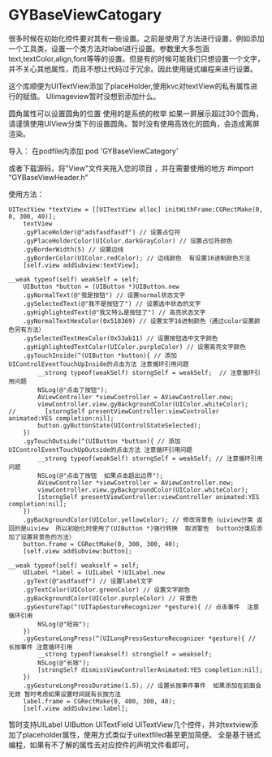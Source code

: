 # GYBaseViewCatogary
很多时候在初始化控件要对其有一些设置。之前是使用了方法进行设置，例如添加一个工具类，设置一个类方法对label进行设置。参数里大多包涵text,textColor,align,font等等的设置。但是有的时候可能我们只想设置一个文字，并不关心其他属性，而且不想让代码过于冗余。因此使用链式编程来进行设置。

这个库顺便为UITextView添加了placeHolder,使用kvc对textView的私有属性进行的赋值。
UIimageview暂时没想到添加什么。

圆角属性可以设置圆角的位置  使用的是系统的枚举
如果一屏展示超过30个圆角，请谨慎使用UIView分类下的设置圆角。暂时没有使用高效化的圆角，会造成离屏渲染。

导入：
在podfile内添加    pod 'GYBaseViewCategory'

或者下载源码，将"View"文件夹拖入您的项目 ，并在需要使用的地方 #import "GYBaseViewHeader.h"

使用方法：
```
UITextView *textView = [[UITextView alloc] initWithFrame:CGRectMake(0, 0, 300, 40)];
    textView
    .gyPlaceHolder(@"adsfasdfasdf") // 设置占位符
    .gyPlaceHolderColor(UIColor.darkGrayColor) // 设置占位符颜色
    .gyBorderWidth(5) // 设置边线
    .gyBorderColor(UIColor.redColor); // 边线颜色  有设置16进制颜色方法
    [self.view addSubview:textView];
```
```
__weak typeof(self) weakSelf = self;
    UIButton *button = (UIButton *)UIButton.new
    .gyNormalText(@"我是按钮") // 设置normal状态文字
    .gySelectedText(@"我不是按钮了") // 设置选中状态的文字
    .gyHighlightedText(@"我又特么是按钮了") // 高亮状态文字
    .gyNormalTextHexColor(0x518369) // 设置文字16进制颜色（通过color设置颜色另有方法）
    .gySelectedTextHexColor(0x53ab11) // 设置按钮选中文字颜色
    .gyHighlightedTextColor(UIColor.purpleColor) // 设置高亮文字颜色
    .gyTouchInside(^(UIButton *button){ // 添加UIControlEventTouchUpInside的点击方法 注意循环引用问题
        __strong typeof(weakSelf) storngSelf = weakSelf;  // 注意循环引用问题
        NSLog(@"点击了按钮");
        AViewController *viewController = AViewController.new;
        viewController.view.gyBackgroundColor(UIColor.whiteColor);
//        [storngSelf presentViewController:viewController animated:YES completion:nil];
        button.gyButtonState(UIControlStateSelected);
    })
    .gyTouchOutside(^(UIButton *button){ // 添加UIControlEventTouchUpOutside的点击方法 注意循环引用问题
        __strong typeof(weakSelf) storngSelf = weakSelf; // 注意循环引用问题
        NSLog(@"点击了按钮  如果点击超出边界");
        AViewController *viewController = AViewController.new;
        viewController.view.gyBackgroundColor(UIColor.whiteColor);
        [storngSelf presentViewController:viewController animated:YES completion:nil];
    })
    .gyBackgroundColor(UIColor.yellowColor); // 修改背景色（uiview分类 返回的是uiview  所以初始化时使用了(UIButton *)强行转换  取消警告  button分类后添加了设置背景色的方法）
    button.frame = CGRectMake(0, 300, 300, 40);
    [self.view addSubview:button];
```
```
__weak typeof(self) weakself = self;
    UILabel *label = (UILabel *)UILabel.new
    .gyText(@"asdfasdf") // 设置label文字
    .gyTextColor(UIColor.greenColor) // 设置文字颜色
    .gyBackgroundColor(UIColor.purpleColor) // 背景色
    .gyGestureTap(^(UITapGestureRecognizer *gesture){ // 点击事件  注意循环引用
        NSLog(@"短按");
    })
    .gyGestureLongPress(^(UILongPressGestureRecognizer *gesture){ // 长按事件 注意循环引用
        __strong typeof(weakself) strongSelf = weakself;
        NSLog(@"长按");
        [strongSelf dismissViewControllerAnimated:YES completion:nil];
    })
    .gyGestureLongPressDuratime(1.5); // 设置长按事件事件  如果添加在前面会无效 暂时考虑如果设置时间就有长按方法 
    label.frame = CGRectMake(0, 400, 300, 40);
    [self.view addSubview:label];
```
暂时支持UILabel   UIButton   UITextField   UITextView几个控件，并对textview添加了placeholder属性，使用方式类似于uitextfiled甚至更加简便。
全是基于链式编程，如果有不了解的属性去对应控件的声明文件看即可。
